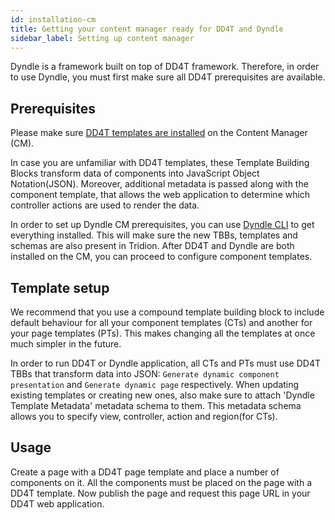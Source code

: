 ```yaml
---
id: installation-cm
title: Getting your content manager ready for DD4T and Dyndle
sidebar_label: Setting up content manager
---
```


Dyndle is a framework built on top of DD4T framework. Therefore, in order to use Dyndle, you must first make sure all DD4T prerequisites are available.

## Prerequisites

Please make sure [DD4T templates are installed](https://github.com/dd4t/DD4T.Core/wiki/Installing-the-DD4T-templates) on the Content Manager (CM).

In case you are unfamiliar with DD4T templates, these Template Building Blocks transform data of components into JavaScript Object Notation(JSON). Moreover, additional metadata is passed along with the component template, that allows the web application to determine which controller actions are used to render the data.

In order to set up Dyndle CM prerequisites, you can use [Dyndle CLI](cli) to get everything installed. This will make sure the new TBBs, templates and schemas are also present in Tridion. After DD4T and Dyndle are both installed on the CM, you can proceed to configure component templates.

## Template setup

We recommend that you use a compound template building block to include default behaviour for all your component templates (CTs) and another for your page templates (PTs). This makes changing all the templates at once much simpler in the future.

In order to run DD4T or Dyndle application, all CTs and PTs must use DD4T TBBs that transform data into JSON: `Generate dynamic component presentation` and `Generate dynamic page` respectively. When updating existing templates or creating new ones, also make sure to attach 'Dyndle Template Metadata' metadata schema to them. This metadata schema allows you to specify view, controller, action and region(for CTs).

## Usage

Create a page with a DD4T page template and place a number of components on it. All the components must be placed on the page with a DD4T template. Now publish the page and request this page URL in your DD4T web application.


